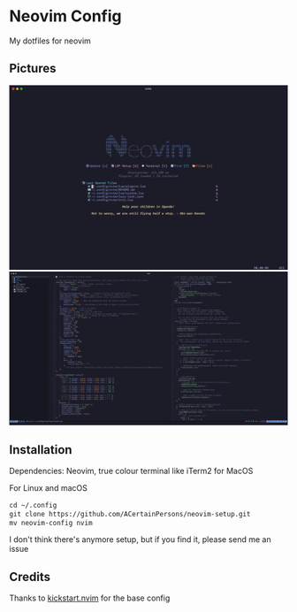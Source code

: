 # Neovim Config

My dotfiles for neovim

## Pictures
![start.png](https://github.com/ACertainPersons/neovim-setup/blob/main/assets/start.png)
![use.png](https://github.com/ACertainPersons/neovim-setup/blob/main/assets/use.png)

## Installation

Dependencies: Neovim, true colour terminal like iTerm2 for MacOS

For Linux and macOS
```
cd ~/.config
git clone https://github.com/ACertainPersons/neovim-setup.git
mv neovim-config nvim
```
I don't think there's anymore setup, but if you find it, please send me an issue

## Credits

Thanks to <a href="https://github.com/nvim-lua/kickstart.nvim">kickstart.nvim</a> for the base config

